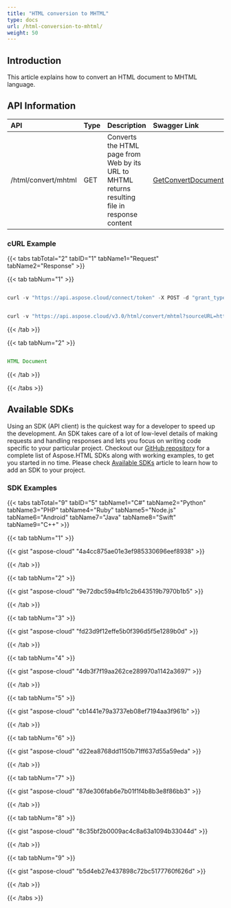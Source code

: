 ```yaml
---
title: "HTML conversion to MHTML"
type: docs
url: /html-conversion-to-mhtml/
weight: 50
---
```


## **Introduction**
This article explains how to convert an HTML document to MHTML language. 
## **API Information**

|**API**|**Type**|**Description**|**Swagger Link**|
| :- | :- | :- | :- |
|/html/convert/mhtml|GET|Converts the HTML page from Web by its URL to MHTML returns resulting file in response content|[GetConvertDocumentToMHTMLByUrl](https://apireference.aspose.cloud/html/#!/Conversion/GetConvertDocumentToMHTMLByUrl)|
### **cURL Example**
{{< tabs tabTotal="2" tabID="1" tabName1="Request" tabName2="Response" >}}

{{< tab tabNum="1" >}}

```java

curl -v "https://api.aspose.cloud/connect/token" -X POST -d "grant_type=client_credentials&client_id=XXXXX&client_secret=XXXXX" -H "Content-Type: application/x-www-form-urlencoded" -H "Accept: application/json"

```

```java

curl -v "https://api.aspose.cloud/v3.0/html/convert/mhtml?sourceURL=http://help.websiteos.com/websiteos/example_of_a_simple_html_page.htm" -X GET -H "Accept: application/json"

```

{{< /tab >}}

{{< tab tabNum="2" >}}

```java

HTML Document 

```

{{< /tab >}}

{{< /tabs >}}
## **Available SDKs**
Using an SDK (API client) is the quickest way for a developer to speed up the development. An SDK takes care of a lot of low-level details of making requests and handling responses and lets you focus on writing code specific to your particular project. Checkout our [GitHub repository](https://github.com/aspose-html-cloud) for a complete list of Aspose.HTML SDKs along with working examples, to get you started in no time. Please check [Available SDKs](/html/available-sdks/) article to learn how to add an SDK to your project.
### **SDK Examples**
{{< tabs tabTotal="9" tabID="5" tabName1="C#" tabName2="Python" tabName3="PHP" tabName4="Ruby" tabName5="Node.js" tabName6="Android" tabName7="Java" tabName8="Swift" tabName9="C++" >}}

{{< tab tabNum="1" >}}

{{< gist "aspose-cloud" "4a4cc875ae01e3ef985330696eef8938" >}}

{{< /tab >}}

{{< tab tabNum="2" >}}

{{< gist "aspose-cloud" "9e72dbc59a4fb1c2b643519b7970b1b5" >}}

{{< /tab >}}

{{< tab tabNum="3" >}}

{{< gist "aspose-cloud" "fd23d9f12effe5b0f396d5f5e1289b0d" >}}

{{< /tab >}}

{{< tab tabNum="4" >}}

{{< gist "aspose-cloud" "4db3f7f19aa262ce289970a1142a3697" >}}

{{< /tab >}}

{{< tab tabNum="5" >}}

{{< gist "aspose-cloud" "cb1441e79a3737eb08ef7194aa3f961b" >}}

{{< /tab >}}

{{< tab tabNum="6" >}}

{{< gist "aspose-cloud" "d22ea8768dd1150b71ff637d55a59eda" >}}

{{< /tab >}}

{{< tab tabNum="7" >}}

{{< gist "aspose-cloud" "87de306fab6e7b01f1f4b8b3e8f86bb3" >}}

{{< /tab >}}

{{< tab tabNum="8" >}}

{{< gist "aspose-cloud" "8c35bf2b0009ac4c8a63a1094b33044d" >}}

{{< /tab >}}

{{< tab tabNum="9" >}}

{{< gist "aspose-cloud" "b5d4eb27e437898c72bc5177760f626d" >}}

{{< /tab >}}

{{< /tabs >}}
